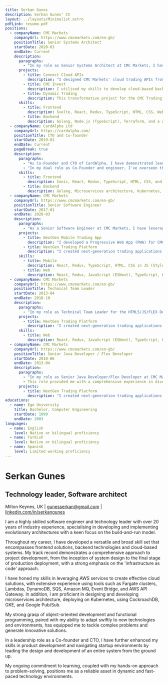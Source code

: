 ```yaml
---
title: Serkan Gunes
description: Serkan Gunes' CV
layout: ../layouts/Minimalist.astro
pdfLink: resume.pdf
positions:
  - companyName: CMC Markets
    companyUrl: https://www.cmcmarkets.com/en-gb/
    positionTitle: Senior Systems Architect
    startDate: 2020-03
    endDate: Current
    description:
      paragraphs:
        - "In my role as Senior Systems Architect at CMC Markets, I have played a crucial role in designing and developing cloud-based systems using AWS solutions. My responsibilities span system design and technology selection, project setup, and production deployment, all with a consistent focus on 'infrastructure as code' practices. I have also leveraged my expertise in developing frontend solutions using React, Svelte, and TypeScript."
      projects:
        - title: Connect Cloud APIs 
          description: "I designed CMC Markets' cloud trading APIs from scratch and developed a configuration-based 'infrastructure as code' toolkit using CDKTF. I also created a template-based code generation tool for faster repository bootstrapping, establishing monorepo setup, infrastructure setup, and CI/CD setup with a single command. I designed the cloud architecture for the Cloud APIs, emphasising serverless and event-based solutions. As part of the 'build and run' model, I provided on-call production support using OpsGenie."
        - title: CMC Invest 
          description: I utilised my skills to develop cloud-based backend solutions using TypeScript Lambdas and various AWS services. This resulted in a new platform for clients to manage their equity investments. This project also involved on-call production support using OpsGenie."      
        - title: Dynamic Trading 
          description: This transformative project for the CMC Trading Platform involved overseeing the creation of a new trading module within the existing trading application, achieved using micro-frontend patterns.
      skills:
        - title: Frontend 
          description: Svelte, React, Redux, TypeScript, HTML, CSS, Webpack Module Federation, Cypress, Playwright, Jest
        - title: Backend
          description: Golang, Node.js (TypeScript), Terraform, and a wide array of AWS Services including DynamoDB, Amazon MQ, AWS API Gateway, AWS Lambda, EventBridge, SNS, SQS, ElastiCache (Redis), VPC and security groups, ECR, ECS, Fargate, and Kinesis.
  - companyName: CardAlpha Ltd
    companyUrl: https://cardalpha.com/
    positionTitle: CTO and Co-founder
    startDate: 2019-01
    endDate: Current
    pageBreak: true
    description:
      paragraphs:
        - "As Co-Founder and CTO of CardAlpha, I have demonstrated leadership and entrepreneurial prowess and my comprehensive technical expertise. Our mission at CardAlpha is to provide affordable card processing and online e-commerce solutions for small merchants."
        - "In my dual role as Co-Founder and engineer, I've overseen the design and construction of the entire system from the ground up. Currently, we are in the beta stage, with live customers actively using our product."
      skills:
        - title: Frontend 
          description: Ionic, React, Redux, TypeScript, HTML, CSS, and Swift for iOS development.
        - title: Backend
          description: Golang, Microservices architecture, Kubernetes, CockroachDB, GKE, and Google Pub/Sub. 
  - companyName: CMC Markets
    companyUrl: https://www.cmcmarkets.com/en-gb/
    positionTitle: Senior Software Engineer
    startDate: 2017-01
    endDate: 2020-03
    description:
      paragraphs:
        - "As a Senior Software Engineer at CMC Markets, I have leveraged my technical expertise to develop cutting-edge applications for the trading industry."
      projects:
        - title: NextGen Mobile Trading App
          description: "I developed a Progressive Web App (PWA) for CMC Markets' NextGen platform. This mobile trading application leverages the power of modern frontend technologies for a seamless user experience."
        - title: NextGen Trading Platform
          description: "I created next-generation trading applications using HTML5 and JavaScript (ESNext), demonstrating my aptitude for leveraging modern web technologies to create powerful and user-friendly solutions." 
      skills:
        - title: Mobile 
          description: React, Redux, TypeScript, HTML, CSS in JS (Styled Components), Create React App, Jest.
        - title: Web
          description: React, Redux, JavaScript (ESNext), TypeScript, HTML, SASS, CSS Modules, PostCSS, Webpack, Jest.
  - companyName: CMC Markets
    companyUrl: https://www.cmcmarkets.com/en-gb/
    positionTitle: Technical Team Leader
    startDate: 2013-04
    endDate: 2018-10
    description:
      paragraphs:
        - "In my role as Technical Team Leader for the HTML5/JS/FLEX Development Team, I managed and directed the creation of next-generation trading applications leveraging HTML5 and JavaScript (ES7)."
      projects:
        - title: NextGen Trading Platform
          description: "I created next-generation trading applications using HTML5 and JavaScript (ESNext), demonstrating my aptitude for leveraging modern web technologies to create powerful and user-friendly solutions." 
      skills:
        - title: Web
          description: React, Redux, JavaScript (ESNext), TypeScript, HTML, SASS, CSS Modules, PostCSS, Webpack, Jest.
  - companyName: CMC Markets
    companyUrl: https://www.cmcmarkets.com/en-gb/
    positionTitle: Senior Java Developer / Flex Developer
    startDate: 2010-06
    endDate: 2013-04
    description:
      paragraphs:
        - "In my role as Senior Java Developer/Flex Developer at CMC Markets, I made significant contributions to the Next Generation Trading Application. My responsibilities spanned both frontend and backend development, facilitating seamless coordination between multiple aspects of the project."
        - This role provided me with a comprehensive experience in diverse technologies, strengthening my expertise in both frontend and backend development.    
      projects:
        - title: NextGen Trading Platform
          description: "I created next-generation trading applications using HTML5 and JavaScript (ESNext), demonstrating my aptitude for leveraging modern web technologies to create powerful and user-friendly solutions."       
educations:
  - name: Ege University
    title: Bachelor, Computer Engineering
    startDate: 1999
    endDate: 2003
languages:
  - name: English
    level: Native or bilingual proficiency
  - name: Turkish
    level: Native or bilingual proficiency
  - name: Spanish
    level: Limited working proficiency
---
```

# Serkan Gunes

## Technology leader, Software architect

Milton Keynes, UK | [gunesserkan@gmail.com](mailto:gunesserkan@gmail.com) | [linkedin.com/in/serkangunes](https://linkedin.com/in/serkangunes)

I am a highly skilled software engineer and technology leader with over 20 years of industry experience, specialising in developing and implementing evolutionary architectures with a keen focus on the build-and-run model.

Throughout my career, I have developed a versatile and broad skill set that encompasses frontend solutions, backend technologies and cloud-based systems. My track record demonstrates a comprehensive approach to project development, from the inception of system design to the final stage of production deployment, with a strong emphasis on the 'infrastructure as code' approach.

I have honed my skills in leveraging AWS services to create effective cloud solutions, with extensive experience using tools such as Fargate clusters, Lambdas, DynamoDB, SQS, Amazon MQ, Event Bridge, and AWS API Gateway. In addition, I am proficient in designing and developing microservices architecture, deploying on Kubernetes, using CockroachDB, GKE, and Google Pub/Sub.

My strong grasp of object-oriented development and functional programming, paired with my ability to adapt swiftly to new technologies and environments, has equipped me to tackle complex problems and generate innovative solutions.

In a leadership role as a Co-founder and CTO, I have further enhanced my skills in product development and navigating startup environments by leading the design and development of an entire system from the ground up.

My ongoing commitment to learning, coupled with my hands-on approach to problem-solving, positions me as a reliable asset in dynamic and fast-paced technology environments.